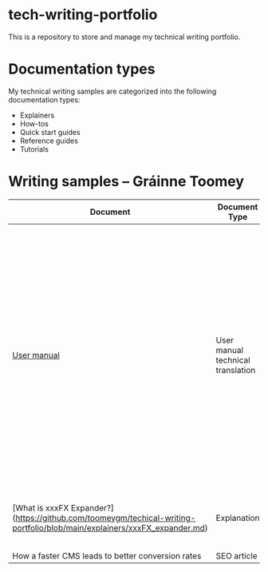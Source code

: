 # tech-writing-portfolio
This is a repository to store and manage my technical writing portfolio.

# Documentation types
My technical writing samples are categorized into the following documentation types:

* Explainers
* How-tos
* Quick start guides
* Reference guides
* Tutorials

# Writing samples – Gráinne Toomey

|   Document    | Document Type |   Description  |
| ------------- | ------------- |  ------------- | 
| [User manual](https://github.com/toomeygm/techical-writing-portfolio/blob/main/user%20manual/audio%20plug-in%20user%20manual)  | User manual technical translation  | Provides steps for using an audio plug-in. The audience for this document is advanced audio software users. I researched the specific type of plug-in and also collaborated with software developers and asked further questions about the product.| 
| [What is xxxFX Expander?] (https://github.com/toomeygm/techical-writing-portfolio/blob/main/explainers/xxxFX_expander.md) | Explanation  |  Provides information about an audio plug-in and its uses.  |
| How a faster CMS leads to better conversion rates    | SEO article   |  Content Cell  | 


